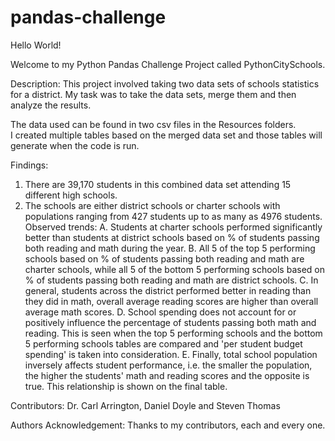 # pandas-challenge
Hello World!

Welcome to my Python Pandas Challenge Project called PythonCitySchools.

Description: This project involved taking two data sets of schools statistics for a district.
My task was to take the data sets, merge them and then analyze the results.

The data used can be found in two csv files in the Resources folders.  
I created multiple tables based on the merged data set and those tables will generate 
when the code is run.

Findings: 
1. There are 39,170 students in this combined data set attending 15 different high schools.
2. The schools are either district schools or charter schools with populations ranging from 
  427 students up to as many as 4976 students. Observed trends: 
  A. Students at charter schools performed significantly better than students at district schools
      based on % of students passing both reading and math during the year.
  B. All 5 of the top 5 performing schools based on % of students passing both reading and math are charter schools, 
      while all 5 of the bottom 5 performing schools based on % of students passing both reading and math are district schools.
  C. In general, students across the district performed better in reading than they did in math, overall average reading scores
      are higher than overall average math scores.
  D. School spending does not account for or positively influence the percentage of students passing both math and reading.
      This is seen when the top 5 performing schools and the bottom 5 performing schools tables are compared and 'per
      student budget spending' is taken into consideration.
  E. Finally, total school population inversely affects student performance, i.e. the smaller the population, the higher
      the students' math and reading scores and the opposite is true. This relationship is shown on the final table. 

Contributors: Dr. Carl Arrington, Daniel Doyle and Steven Thomas

Authors Acknowledgement: Thanks to my contributors, each and every one.
